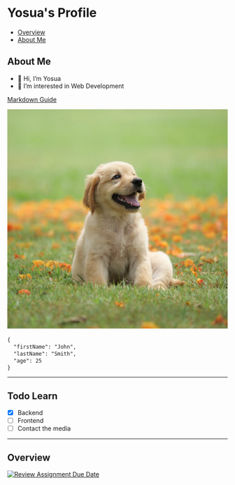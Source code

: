 # Yosua's Profile

- [Overview](#overview)
- [About Me](#about-me)

## About Me

- 👋 Hi, I’m Yosua
- 👀 I’m interested in Web Development

[Markdown Guide](https://www.markdownguide.org)

![alt text](/assets/my-dog.jpeg)

```
{
  "firstName": "John",
  "lastName": "Smith",
  "age": 25
}
```

---

## Todo Learn

- [x] Backend
- [ ] Frontend
- [ ] Contact the media

---

## Overview

[![Review Assignment Due Date](https://classroom.github.com/assets/deadline-readme-button-24ddc0f5d75046c5622901739e7c5dd533143b0c8e959d652212380cedb1ea36.svg)](https://classroom.github.com/a/bwEfZG3u)
